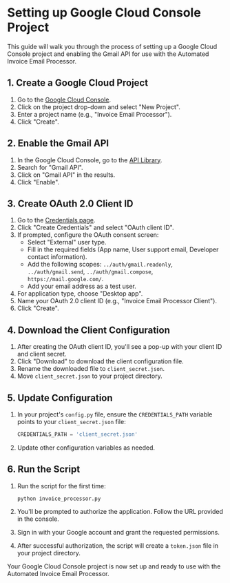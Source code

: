 # Setting up Google Cloud Console Project

This guide will walk you through the process of setting up a Google Cloud Console project and enabling the Gmail API for use with the Automated Invoice Email Processor.

## 1. Create a Google Cloud Project

1. Go to the [Google Cloud Console](https://console.cloud.google.com/).
2. Click on the project drop-down and select "New Project".
3. Enter a project name (e.g., "Invoice Email Processor").
4. Click "Create".

## 2. Enable the Gmail API

1. In the Google Cloud Console, go to the [API Library](https://console.cloud.google.com/apis/library).
2. Search for "Gmail API".
3. Click on "Gmail API" in the results.
4. Click "Enable".

## 3. Create OAuth 2.0 Client ID

1. Go to the [Credentials page](https://console.cloud.google.com/apis/credentials).
2. Click "Create Credentials" and select "OAuth client ID".
3. If prompted, configure the OAuth consent screen:
   - Select "External" user type.
   - Fill in the required fields (App name, User support email, Developer contact information).
   - Add the following scopes: `../auth/gmail.readonly`, `../auth/gmail.send`, `../auth/gmail.compose`, `https://mail.google.com/`.
   - Add your email address as a test user.
4. For application type, choose "Desktop app".
5. Name your OAuth 2.0 client ID (e.g., "Invoice Email Processor Client").
6. Click "Create".

## 4. Download the Client Configuration

1. After creating the OAuth client ID, you'll see a pop-up with your client ID and client secret.
2. Click "Download" to download the client configuration file.
3. Rename the downloaded file to `client_secret.json`.
4. Move `client_secret.json` to your project directory.

## 5. Update Configuration

1. In your project's `config.py` file, ensure the `CREDENTIALS_PATH` variable points to your `client_secret.json` file:

   ```python
   CREDENTIALS_PATH = 'client_secret.json'
   ```

2. Update other configuration variables as needed.

## 6. Run the Script

1. Run the script for the first time:

   ```
   python invoice_processor.py
   ```

2. You'll be prompted to authorize the application. Follow the URL provided in the console.
3. Sign in with your Google account and grant the requested permissions.
4. After successful authorization, the script will create a `token.json` file in your project directory.

Your Google Cloud Console project is now set up and ready to use with the Automated Invoice Email Processor.
